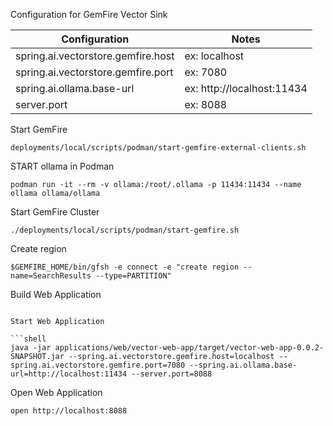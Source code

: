Configuration for GemFire Vector Sink

| Configuration                      | Notes                      | 
|------------------------------------|----------------------------|
| spring.ai.vectorstore.gemfire.host | ex: localhost              |
| spring.ai.vectorstore.gemfire.port | ex: 7080                   |
| spring.ai.ollama.base-url          | ex: http://localhost:11434 |
 | server.port                         | ex: 8088                   |



Start GemFire

```shell
deployments/local/scripts/podman/start-gemfire-external-clients.sh
```

START ollama in Podman

```shell
podman run -it --rm -v ollama:/root/.ollama -p 11434:11434 --name ollama ollama/ollama
```

Start GemFire Cluster

```shell
./deployments/local/scripts/podman/start-gemfire.sh
```

Create region 

```shell 
$GEMFIRE_HOME/bin/gfsh -e connect -e "create region --name=SearchResults --type=PARTITION"
```

 Build Web Application

```shell

Start Web Application

```shell
java -jar applications/web/vector-web-app/target/vector-web-app-0.0.2-SNAPSHOT.jar --spring.ai.vectorstore.gemfire.host=localhost --spring.ai.vectorstore.gemfire.port=7080 --spring.ai.ollama.base-url=http://localhost:11434 --server.port=8088
```

Open Web Application

```shell
open http://localhost:8088 
```
